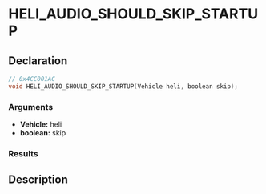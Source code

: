 # HELI_AUDIO_SHOULD_SKIP_STARTUP

## Declaration
```cpp
// 0x4CC001AC
void HELI_AUDIO_SHOULD_SKIP_STARTUP(Vehicle heli, boolean skip);
```

### Arguments
- **Vehicle:** heli
- **boolean:** skip

### Results

## Description
